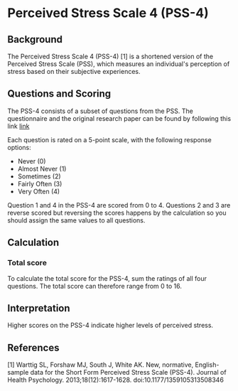 # Perceived Stress Scale 4 (PSS-4)

## Background

The Perceived Stress Scale 4 (PSS-4) [1] is a shortened version of the Perceived Stress Scale (PSS), which measures an individual's perception of stress based on their subjective experiences.

## Questions and Scoring

The PSS-4 consists of a subset of questions from the PSS. The questionnaire and the original research paper can be found by following this link [link](https://drive.google.com/file/d/1c9XZNO8u15IoFkvzDh2mgvcLNBLEI15r/view?usp=sharing)

Each question is rated on a 5-point scale, with the following response options:

- Never (0)
- Almost Never (1)
- Sometimes (2)
- Fairly Often (3)
- Very Often (4)

Question 1 and 4 in the PSS-4 are scored from 0 to 4. Questions 2 and 3 are reverse scored but reversing the scores happens by the calculation so you should assign the same values to all questions.

## Calculation

### Total score

To calculate the total score for the PSS-4, sum the ratings of all four questions. The total score can therefore range from 0 to 16.

## Interpretation

Higher scores on the PSS-4 indicate higher levels of perceived stress.

## References

[1] Warttig SL, Forshaw MJ, South J, White AK. New, normative, English-sample data for the Short Form Perceived Stress Scale (PSS-4). Journal of Health Psychology. 2013;18(12):1617-1628. doi:10.1177/1359105313508346
